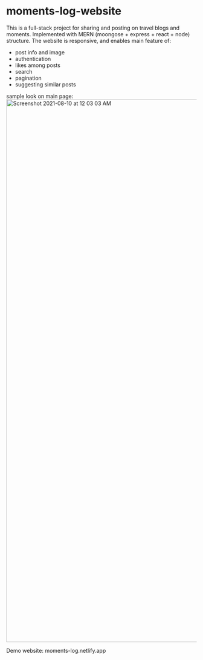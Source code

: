 # moments-log-website

This is a full-stack project for sharing and posting on travel blogs and moments. Implemented with MERN (moongose + express + react + node) structure.
The website is responsive, and enables main feature of:
- post info and image
- authentication
- likes among posts
- search
- pagination
- suggesting similar posts

sample look on main page:
<img width="1438" alt="Screenshot 2021-08-10 at 12 03 03 AM" src="https://user-images.githubusercontent.com/86197091/128737541-d823ff94-6dca-4864-a870-fb826ada02b0.png">

Demo website:
moments-log.netlify.app
